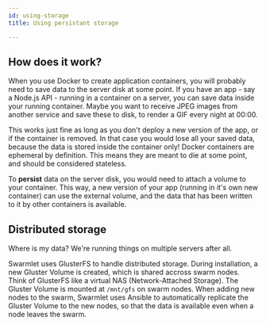 ```yaml
---
id: using-storage
title: Using persistant storage

---
```


## How does it work?

When you use Docker to create application containers, you will probably need to save data to the server disk at some point. If you have an app - say a Node.js API - running in a container on a server, you can save data inside your running container. Maybe you want to receive JPEG images from another service and save these to disk, to render a GIF every night at 00:00.  

This works just fine as long as you don't deploy a new version of the app, or if the container is removed. In that case you would lose all your saved data, because the data is stored inside the container only! Docker containers are ephemeral by definition. This means they are meant to die at some point, and should be considered stateless.

To **persist** data on the server disk, you would need to attach a volume to your container. This way, a new version of your app (running in it's own new container) can use the external volume, and the data that has been written to it by other containers is available.

## Distributed storage
Where is my data? We're running things on multiple servers after all.

Swarmlet uses GlusterFS to handle distributed storage. During installation, a new Gluster Volume is created, which is shared accross swarm nodes. Think of GlusterFS like a virtual NAS (Network-Attached Storage). The Gluster Volume is mounted at `/mnt/gfs` on swarm nodes. When adding new nodes to the swarm, Swarmlet uses Ansible to automatically replicate the Gluster Volume to the new nodes, so that the data is available even when a node leaves the swarm.

